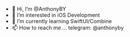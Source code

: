 - 👋 Hi, I’m @AnthonyBY
- 👀 I’m interested in iOS Development
- 🌱 I’m currently learning SwiftUI/Combine
- 📫 How to reach me ... telegram: @anthonyby

<!---
AnthonyBY/AnthonyBY is a ✨ special ✨ repository because its `README.md` (this file) appears on your GitHub profile.
You can click the Preview link to take a look at your changes.
--->
